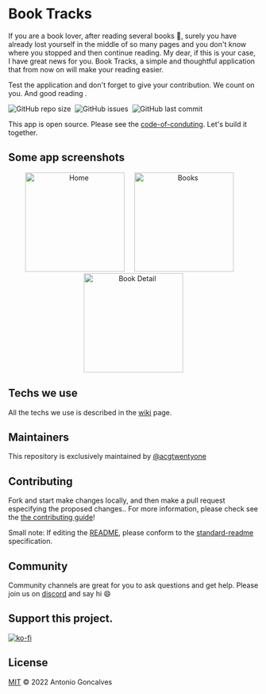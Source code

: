 # Book Tracks

If you are a book lover, after reading several books :page_with_curl:, surely you have already lost yourself in the middle of so many pages and you don't know where you stopped and then continue reading. My dear, if this is your case, I have great news for you. Book Tracks, a simple and thoughtful application that from now on will make your reading easier. 

Test the application and don't forget to give your contribution. We count on you. And good reading .

![GitHub repo size](https://img.shields.io/github/repo-size/acgtwentyone/booktracks)&nbsp;&nbsp;![GitHub issues](https://img.shields.io/github/issues-raw/acgtwentyone/booktracks)&nbsp;&nbsp;![GitHub last commit](https://img.shields.io/github/last-commit/acgtwentyone/booktracks)

This app is open source. Please see the [code-of-conduting](https://github.com/acgtwentyone/booktracks/blob/main/CODE_OF_CONDUCT.md). Let's build it together.

## Some app screenshots

<div align="center">
<img src="https://user-images.githubusercontent.com/94224806/177306500-b25e48f5-c7ca-46c4-bdb5-d8dace679972.jpg" alt="Home" width="200">&nbsp;&nbsp;&nbsp;&nbsp;
<img src="https://user-images.githubusercontent.com/94224806/177306559-f9d73162-fbaa-49ad-aa6d-789dfdd8d414.jpg" alt="Books" width="200">&nbsp;&nbsp;&nbsp;&nbsp
<img src="https://user-images.githubusercontent.com/94224806/177306617-5e7fed0e-877d-4b08-a724-e7146b1c7815.jpg" alt="Book Detail" width="200">
</div>

## Techs we use

All the techs we use is described in the [wiki](https://github.com/acgtwentyone/booktracks/wiki) page.

## Maintainers

This repository is exclusively maintained by [@acgtwentyone](https://github.com/acgtwentyone)

## Contributing

Fork and start make changes locally, and then make a pull request especifying the proposed changes.. For more information, please check see the [the contributing guide](https://github.com/acgtwentyone/booktracks/blob/main/CONTRIBUTING.md)!

Small note: If editing the [README](README.md), please conform to the [standard-readme](https://github.com/acgtwentyone/booktracks#readme) specification.

## Community

Community channels are great for you to ask questions and get help. Please join us on <a href="https://discord.gg/DJBcw7YTnB" target="_blank">discord</a>  and say hi :smile:

## Support this project.

[![ko-fi](https://ko-fi.com/img/githubbutton_sm.svg)](https://ko-fi.com/U7U7D2EQ6)

## License

[MIT](https://github.com/acgtwentyone/booktracks/blob/main/LICENSE) © 2022 Antonio Goncalves
